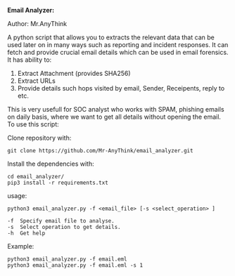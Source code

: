**Email Analyzer:**

Author: Mr.AnyThink

A python script that allows you to extracts the relevant data that can be used later on in many ways such as reporting and incident responses. It can fetch and provide crucial email details which can be used in email forensics. It has ability to:

1. Extract Attachment (provides SHA256)
2. Extract URLs
3. Provide details such hops visited by email, Sender, Receipents, reply to etc.

This is very usefull for SOC analyst who works with SPAM, phishing emails on daily basis, where we want to get all details without opening the email. To use this script:

Clone repository with:

	git clone https://github.com/Mr-AnyThink/email_analyzer.git

Install the dependencies with:

	cd email_analyzer/
	pip3 install -r requirements.txt


usage:

	python3 email_analyzer.py -f <email_file> [-s <select_operation> ]
	
	-f	Specify email file to analyse.
	-s	Select operation to get details.
	-h	Get help
	
Example: 

	python3 email_analyzer.py -f email.eml
	python3 email_analyzer.py -f email.eml -s 1
